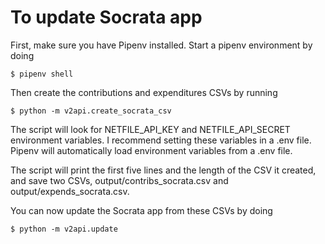 # To update Socrata app
First, make sure you have Pipenv installed. Start a pipenv environment by doing
```shell
$ pipenv shell
```

Then create the contributions and expenditures CSVs by running
```shell
$ python -m v2api.create_socrata_csv
```

The script will look for NETFILE_API_KEY and NETFILE_API_SECRET environment variables. I recommend setting these variables in a .env file. Pipenv will automatically load environment variables from a .env file.

The script will print the first five lines and the length of the CSV it created, and save two CSVs, output/contribs_socrata.csv and output/expends_socrata.csv.

You can now update the Socrata app from these CSVs by doing
```shell
$ python -m v2api.update
```
